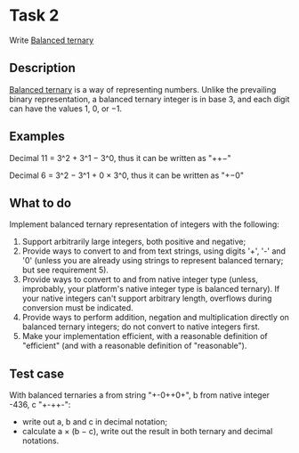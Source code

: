 # Task 2

Write [Balanced ternary](https://rosettacode.org/wiki/Balanced_ternary)

## Description

[Balanced ternary](https://en.wikipedia.org/wiki/Balanced_ternary) is a way of representing numbers. Unlike the prevailing binary representation, a balanced ternary integer is in base 3, and each digit can have the values 1, 0, or −1.

## Examples

Decimal 11 = 3^2 + 3^1 − 3^0, thus it can be written as "++−"

Decimal 6 = 3^2 − 3^1 + 0 × 3^0, thus it can be written as "+−0"

## What to do

Implement balanced ternary representation of integers with the following:
1. Support arbitrarily large integers, both positive and negative;
2. Provide ways to convert to and from text strings, using digits '+', '-' and '0' (unless you are already using strings to represent balanced ternary; but see requirement 5).
3. Provide ways to convert to and from native integer type (unless, improbably, your platform's native integer type is balanced ternary). If your native integers can't support arbitrary length, overflows during conversion must be indicated.
4. Provide ways to perform addition, negation and multiplication directly on balanced ternary integers; do not convert to native integers first.
5. Make your implementation efficient, with a reasonable definition of "efficient" (and with a reasonable definition of "reasonable").

## Test case

With balanced ternaries a from string "+-0++0+", b from native integer -436, c "+-++-":
+ write out a, b and c in decimal notation;
+ calculate a × (b − c), write out the result in both ternary and decimal notations.
